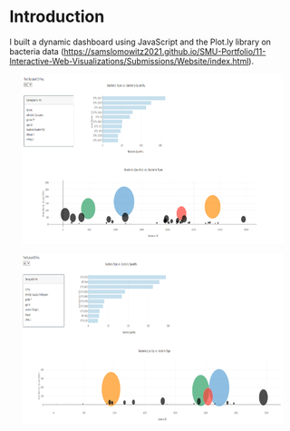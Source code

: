 # Introduction

I built a dynamic dashboard using JavaScript and the Plot.ly library on bacteria data (https://samslomowitz2021.github.io/SMU-Portfolio/11-Interactive-Web-Visualizations/Submissions/Website/index.html).


<p align="center">
  <img width="460" height="300" src="plotly1.png">
</p>

<p align="center">
  <img width="460" height="300" src="plotly2.png">
</p>
